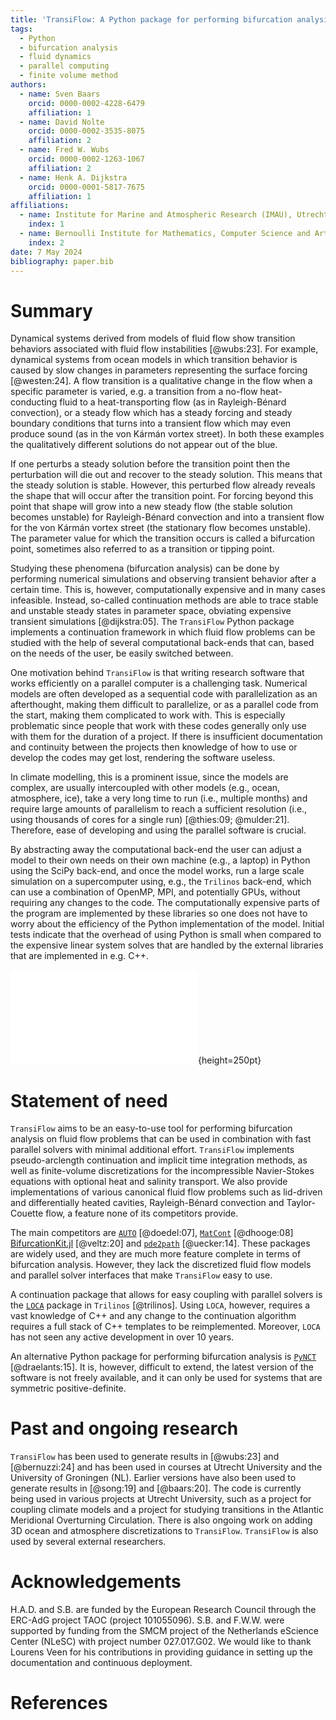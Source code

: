 ```yaml
---
title: 'TransiFlow: A Python package for performing bifurcation analysis on fluid flow problems'
tags:
  - Python
  - bifurcation analysis
  - fluid dynamics
  - parallel computing
  - finite volume method
authors:
  - name: Sven Baars
    orcid: 0000-0002-4228-6479
    affiliation: 1
  - name: David Nolte
    orcid: 0000-0002-3535-8075
    affiliation: 2
  - name: Fred W. Wubs
    orcid: 0000-0002-1263-1067
    affiliation: 2
  - name: Henk A. Dijkstra
    orcid: 0000-0001-5817-7675
    affiliation: 1
affiliations:
  - name: Institute for Marine and Atmospheric Research (IMAU), Utrecht University, The Netherlands
    index: 1
  - name: Bernoulli Institute for Mathematics, Computer Science and Artificial Intelligence, University of Groningen, The Netherlands
    index: 2
date: 7 May 2024
bibliography: paper.bib
---
```


# Summary

Dynamical systems derived from models of fluid flow show transition behaviors associated with fluid flow instabilities [@wubs:23].
For example, dynamical systems from ocean models in which transition behavior is caused by slow changes in parameters representing the surface forcing [@westen:24].
A flow transition is a qualitative change in the flow when a specific parameter is varied, e.g. a transition from a no-flow heat-conducting fluid to a heat-transporting flow (as in Rayleigh-Bénard convection), or a steady flow which has a steady forcing and steady boundary conditions that turns into a transient flow which may even produce sound (as in the von Kármán vortex street).
In both these examples the qualitatively different solutions do not appear out of the blue.

If one perturbs a steady solution before the transition point then the perturbation will die out and recover to the steady solution.
This means that the steady solution is stable.
However, this perturbed flow already reveals the shape that will occur after the transition point.
For forcing beyond this point that shape will grow into a new steady flow (the stable solution becomes unstable) for Rayleigh-Bénard convection and into a transient flow for the von Kármán vortex street (the stationary flow becomes unstable).
The parameter value for which the transition occurs is called a bifurcation point, sometimes also referred to as a transition or tipping point.

Studying these phenomena (bifurcation analysis) can be done by performing numerical simulations and observing transient behavior after a certain time.
This is, however, computationally expensive and in many cases infeasible.
Instead, so-called continuation methods are able to trace stable and unstable steady states in parameter space, obviating expensive transient simulations [@dijkstra:05].
The `TransiFlow` Python package implements a continuation framework in which fluid flow problems can be studied with the help of several computational back-ends that can, based on the needs of the user, be easily switched between.

One motivation behind `TransiFlow` is that writing research software that works efficiently on a parallel computer is a challenging task.
Numerical models are often developed as a sequential code with parallelization as an afterthought, making them difficult to parallelize, or as a parallel code from the start, making them complicated to work with.
This is especially problematic since people that work with these codes generally only use with them for the duration of a project.
If there is insufficient documentation and continuity between the projects then knowledge of how to use or develop the codes may get lost, rendering the software useless.

In climate modelling, this is a prominent issue, since the models are complex, are usually intercoupled with other models (e.g., ocean, atmosphere, ice), take a very long time to run (i.e., multiple months) and require large amounts of parallelism to reach a sufficient resolution (i.e., using thousands of cores for a single run) [@thies:09; @mulder:21].
Therefore, ease of developing and using the parallel software is crucial.

By abstracting away the computational back-end the user can adjust a model to their own needs on their own machine (e.g., a laptop) in Python using the SciPy back-end, and once the model works, run a large scale simulation on a supercomputer using, e.g., the `Trilinos` back-end, which can use a combination of OpenMP, MPI, and potentially GPUs, without requiring any changes to the code.
The computationally expensive parts of the program are implemented by these libraries so one does not have to worry about the efficiency of the Python implementation of the model.
Initial tests indicate that the overhead of using Python is small when compared to the expensive linear system solves that are handled by the external libraries that are implemented in e.g. C++.

![Bifurcation diagram of the double-gyre wind-driven circulation configuration that is included in `TransiFlow`.
The markers indicate pitchfork, Hopf and saddle-node bifurcations that were automatically detected by the software.
Solid lines indicate stable steady states of the system; dashed lines indicate unstable steady states.
A more extensive description of the bifurcation diagram and steps to reproduce it can be found in [@sapsis:13].
](qg-bif.pdf){height=250pt}

# Statement of need

`TransiFlow` aims to be an easy-to-use tool for performing bifurcation analysis on fluid flow problems that can be used in combination with fast parallel solvers with minimal additional effort.
`TransiFlow` implements pseudo-arclength continuation and implicit time integration methods, as well as finite-volume discretizations for the incompressible Navier-Stokes equations with optional heat and salinity transport.
We also provide implementations of various canonical fluid flow problems such as lid-driven and differentially heated cavities, Rayleigh-Bénard convection and Taylor-Couette flow, a feature none of its competitors provide.

The main competitors are [`AUTO`](http://indy.cs.concordia.ca/auto/) [@doedel:07], [`MatCont`](https://sourceforge.net/projects/matcont/) [@dhooge:08] [BifurcationKit.jl](https://bifurcationkit.github.io/BifurcationKitDocs.jl/stable/) [@veltz:20] and [`pde2path`](https://www.staff.uni-oldenburg.de/hannes.uecker/pde2path/) [@uecker:14].
These packages are widely used, and they are much more feature complete in terms of bifurcation analysis.
However, they lack the discretized fluid flow models and parallel solver interfaces that make `TransiFlow` easy to use.

A continuation package that allows for easy coupling with parallel solvers is the [`LOCA`](https://trilinos.github.io/nox_and_loca.html) package in `Trilinos` [@trilinos].
Using `LOCA`, however, requires a vast knowledge of C++ and any change to the continuation algorithm requires a full stack of C++ templates to be reimplemented.
Moreover, `LOCA` has not seen any active development in over 10 years.

An alternative Python package for performing bifurcation analysis is [`PyNCT`](https://pypi.org/project/PyNCT/) [@draelants:15].
It is, however, difficult to extend, the latest version of the software is not freely available, and it can only be used for systems that are symmetric positive-definite.

# Past and ongoing research

`TransiFlow` has been used to generate results in [@wubs:23]  and [@bernuzzi:24] and has been used in courses at Utrecht University and the University of Groningen (NL).
Earlier versions have also been used to generate results in [@song:19] and [@baars:20].
The code is currently being used in various projects at Utrecht University, such as a project for coupling climate models and a project for studying transitions in the Atlantic Meridional Overturning Circulation.
There is also ongoing work on adding 3D ocean and atmosphere discretizations to `TransiFlow`.
`TransiFlow` is also used by several external researchers.

# Acknowledgements

H.A.D. and S.B. are funded by the European Research Council through the ERC-AdG project TAOC (project 101055096).
S.B. and F.W.W. were supported by funding from the SMCM project of the Netherlands eScience Center (NLeSC) with project number 027.017.G02.
We would like to thank Lourens Veen for his contributions in providing guidance in setting up the documentation and continuous deployment.

# References
